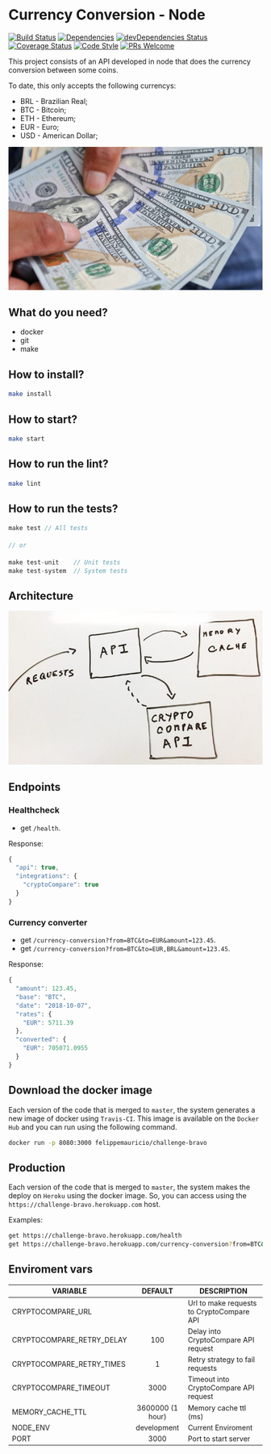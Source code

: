 # Currency Conversion - Node
[![Build Status](https://travis-ci.org/felippemauricio/node-currency-conversion.svg?branch=master)](https://travis-ci.org/felippemauricio/node-currency-conversion)
[![Dependencies](https://david-dm.org/felippemauricio/node-currency-conversion.svg)](https://david-dm.org/felippemauricio/node-currency-conversion)
[![devDependencies Status](https://david-dm.org/felippemauricio/node-currency-conversion/dev-status.svg)](https://david-dm.org/felippemauricio/node-currency-conversion?type=dev)
[![Coverage Status](https://coveralls.io/repos/github/felippemauricio/node-currency-conversion/badge.svg?branch=master)](https://coveralls.io/github/felippemauricio/node-currency-conversion?branch=master)
[![Code Style](https://badgen.net/badge/code%20style/airbnb/fd5c63)](https://github.com/airbnb/javascript)
[![PRs Welcome](https://img.shields.io/badge/PRs-welcome-brightgreen.svg)](https://github.com/felippemauricio/node-currency-conversion/pulls)

This project consists of an API developed in node that does the currency conversion between some coins.

To date, this only accepts the following currencys:
- BRL - Brazilian Real;
- BTC - Bitcoin;
- ETH - Ethereum;
- EUR - Euro;
- USD - American Dollar;

![](https://raw.githubusercontent.com/felippemauricio/node-currency-conversion/master/docs/images/money.jpg)

## What do you need?

- docker
- git
- make

## How to install?
```sh
make install
```

## How to start?

```sh
make start
```

## How to run the lint?
```sh
make lint
```

## How to run the tests?

```javascript
make test // All tests

// or

make test-unit    // Unit tests
make test-system  // System tests
```

## Architecture

![](https://raw.githubusercontent.com/felippemauricio/node-currency-conversion/master/docs/images/architecture.png)


## Endpoints

### Healthcheck

  - get `/health`.

Response:
```javascript
{
  "api": true,
  "integrations": {
    "cryptoCompare": true
  }
}
```

### Currency converter

  - get `/currency-conversion?from=BTC&to=EUR&amount=123.45`.
  - get `/currency-conversion?from=BTC&to=EUR,BRL&amount=123.45`.

Response:
```javascript
{
  "amount": 123.45,
  "base": "BTC",
  "date": "2018-10-07",
  "rates": {
    "EUR": 5711.39
  },
  "converted": {
    "EUR": 705071.0955
  }
}
```

## Download the docker image

Each version of the code that is merged to `master`, the system generates a new image of docker using `Travis-CI`. This image is available on the `Docker Hub` and you can run using the following command.

```sh
docker run -p 8080:3000 felippemauricio/challenge-bravo
```

## Production

Each version of the code that is merged to `master`, the system makes the deploy on `Heroku` using the docker image. So, you can access using the `https://challenge-bravo.herokuapp.com` host.

Examples:
```sh
get https://challenge-bravo.herokuapp.com/health
get https://challenge-bravo.herokuapp.com/currency-conversion?from=BTC&to=EUR&amount=123.45
```

## Enviroment vars

| VARIABLE                     | DEFAULT                | DESCRIPTION                                             |
|------------------------------|:----------------------:|---------------------------------------------------------|
| CRYPTOCOMPARE_URL            |                        | Url to make requests to CryptoCompare API               |
| CRYPTOCOMPARE_RETRY_DELAY    | 100                    | Delay into CryptoCompare API request                    |
| CRYPTOCOMPARE_RETRY_TIMES    | 1                      | Retry strategy to fail requests                         |
| CRYPTOCOMPARE_TIMEOUT        | 3000                   | Timeout into CryptoCompare API request                  |
| MEMORY_CACHE_TTL             | 3600000 (1 hour)       | Memory cache ttl (ms)                                   |
| NODE_ENV                     | development            | Current Enviroment                                      |
| PORT                         | 3000                   | Port to start server                                    |
